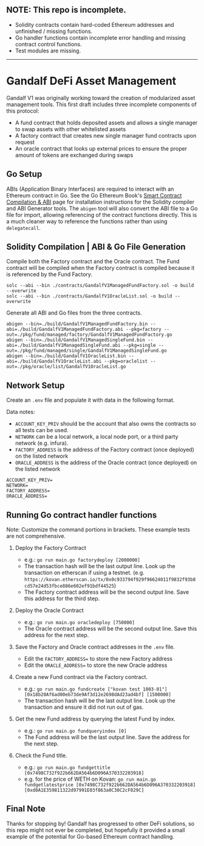 ## NOTE: This repo is incomplete.

- Solidity contracts contain hard-coded Ethereum addresses and unfinished / missing functions.
- Go handler functions contain incomplete error handling and missing contract control functions.
- Test modules are missing.

---

# Gandalf DeFi Asset Management

Gandalf V1 was originally working toward the creation of modularized asset management tools. This first draft includes three incomplete components of this protocol:

- A fund contract that holds deposited assets and allows a single manager to swap assets with other whitelisted assets
- A factory contract that creates new single manager fund contracts upon request
- An oracle contract that looks up external prices to ensure the proper amount of tokens are exchanged during swaps

## Go Setup

ABIs (Application Binary Interfaces) are required to interact with an Ethereum contract in Go. See the Go Ethereum Book's [Smart Contract Compilation & ABI](https://goethereumbook.org/en/smart-contract-compile/) page for installation instructions for the Solidity compiler and ABI Generator tools. The `abigen` tool will also convert the ABI file to a Go file for import, allowing referencing of the contract functions directly. This is a much cleaner way to reference the functions rather than using `delegatecall`.

## Solidity Compilation | ABI & Go File Generation

Compile both the Factory contract and the Oracle contract. The Fund contract will be compiled when the Factory contract is compiled because it is referenced by the Fund Factory.

```
solc --abi --bin ./contracts/GandalfV1ManagedFundFactory.sol -o build --overwrite
solc --abi --bin ./contracts/GandalfV1OracleList.sol -o build --overwrite
```

Generate all ABI and Go files from the three contracts.

```
abigen --bin=./build/GandalfV1ManagedFundFactory.bin --abi=./build/GandalfV1ManagedFundFactory.abi --pkg=factory --out=./pkg/fund/managed/factory/GandalfV1ManagedFundFactory.go
abigen --bin=./build/GandalfV1ManagedSingleFund.bin --abi=./build/GandalfV1ManagedSingleFund.abi --pkg=single --out=./pkg/fund/managed/single/GandalfV1ManagedSingleFund.go
abigen --bin=./build/GandalfV1OracleList.bin --abi=./build/GandalfV1OracleList.abi --pkg=oraclelist --out=./pkg/oracle/list/GandalfV1OracleList.go
```

## Network Setup

Create an `.env` file and populate it with data in the following format.

Data notes:

- `ACCOUNT_KEY_PRIV` should be the account that also owns the contracts so all tests can be used.
- `NETWORK` can be a local network, a local node port, or a third party network (e.g. infura).
- `FACTORY_ADDRESS` is the address of the Factory contract (once deployed) on the listed network
- `ORACLE_ADDRESS` is the address of the Oracle contract (once deployed) on the listed network

```
ACCOUNT_KEY_PRIV=
NETWORK=
FACTORY_ADDRESS=
ORACLE_ADDRESS=
```

## Running Go contract handler functions

Note: Customize the command portions in brackets. These example tests are not comprehensive.

1. Deploy the Factory Contract

   - e.g.: `go run main.go factorydeploy [2000000]`
   - The transaction hash will be the last output line. Look up the transaction on etherscan if using a testnet. (e.g. `https://kovan.etherscan.io/tx/0x0c933794f929f96624011f9832f93b8cd57e24d53fbce886e602ef91bdf44525`)
   - The Factory contract address will be the second output line. Save this address for the third step.

2. Deploy the Oracle Contract

   - e.g.: `go run main.go oracledeploy [750000]`
   - The Oracle contract address will be the second output line. Save this address for the next step.

3. Save the Factory and Oracle contract addresses in the `.env` file.

   - Edit the `FACTORY_ADDRESS=` to store the new Factory address
   - Edit the `ORACLE_ADDRESS=` to store the new Oracle address

4. Create a new Fund contract via the Factory contract.

   - e.g.: `go run main.go fundcreate ["kovan test 1003-01"] [0x18b20Af6ad00eb73de9Af3d12e2698dAd23ad4bf] [1500000]`
   - The transaction hash will be the last output line. Look up the transaction and ensure it did not run out of gas.

5. Get the new Fund address by querying the latest Fund by index.

   - e.g.: `go run main.go fundqueryindex [0]`
   - The Fund address will be the last output line. Save the address for the next step.

6. Check the Fund title.
   - e.g.: `go run main.go fundgettitle [0x7498C732f922b662DA564b6D096A370332203918]`
   - e.g. for the price of WETH on Kovan: `go run main.go fundgetlatestprice [0x7498C732f922b662DA564b6D096A370332203918] [0xd0A1E359811322d97991E03f863a0C30C2cF029C]`

## Final Note

Thanks for stopping by! Gandalf has progressed to other DeFi solutions, so this repo might not ever be completed, but hopefully it provided a small example of the potential for Go-based Ethereum contract handling.
